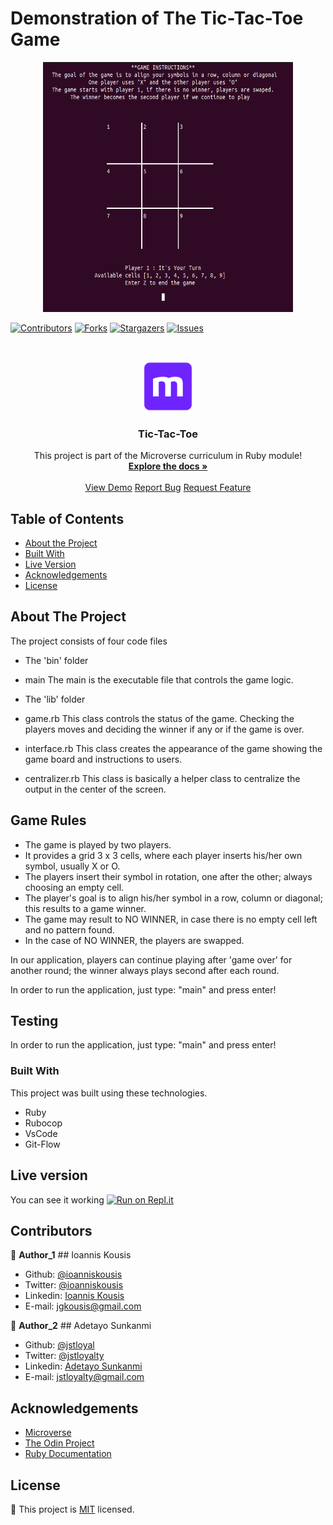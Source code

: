 # Demonstration of The Tic-Tac-Toe Game

<p align="center">
  <img src="images/tic-tac-toe.png" alt="Tic-Tac-Toe_ Game" width="400" height="400">
</p>

<!--
*** Thanks for checking out this README Template. If you have a suggestion that would
*** make this better, please fork the repo and create a pull request or simply open
*** an issue with the tag "enhancement".
*** Thanks again! Now go create something AMAZING! :D
-->

<!-- PROJECT SHIELDS -->
<!--
*** I'm using markdown "reference style" links for readability.
*** Reference links are enclosed in brackets [ ] instead of parentheses ( ).
*** See the bottom of this document for the declaration of the reference variables
*** for contributors-url, forks-url, etc. This is an optional, concise syntax you may use.
*** https://www.markdownguide.org/basic-syntax/#reference-style-links
-->

[![Contributors][contributors-shield]][contributors-url]
[![Forks][forks-shield]][forks-url]
[![Stargazers][stars-shield]][stars-url]
[![Issues][issues-shield]][issues-url]

<!-- PROJECT LOGO -->
<br />
<p align="center">
  <a href="https://github.com/ioanniskousis/tic-tac-toe">
    <img src="images/microverse.png" alt="Microverse Logo" width="80" height="80">
  </a>
  
  <h3 align="center">Tic-Tac-Toe</h3>
  
  <p align="center">
    This project is part of the Microverse curriculum in Ruby module!
    <br />
    <a href="https://github.com/ioanniskousis/tic-tac-toe"><strong>Explore the docs »</strong></a>
    <br />
    <br />
    <a href="https://repl.it/@ioanniskousis/tic-tac-toe">View Demo</a>
    <a href="https://github.com/ioanniskousis/tic-tac-toe/issues">Report Bug</a>
    <a href="https://github.com/ioanniskousis/tic-tac-toe/issues">Request Feature</a>
  </p>
</p>

<!-- TABLE OF CONTENTS -->

## Table of Contents

- [About the Project](#about-the-project)
- [Built With](#built-with)
- [Live Version](#live-version)
- [Acknowledgements](#acknowledgements)
- [License](#license)

<!-- ABOUT THE PROJECT -->

## About The Project

The project consists of four code files

- The 'bin' folder

* main
  The main is the executable file that controls the game logic.

- The 'lib' folder

* game.rb
  This class controls the status of the game. Checking the players moves and deciding the winner if any or if the game is over.

* interface.rb
  This class creates the appearance of the game showing the game board and instructions to users.

* centralizer.rb
  This class is basically a helper class to centralize the output in the center of the screen.

<!-- ABOUT THE PROJECT -->
## Game Rules
* The game is played by two players.  
* It provides a grid 3 x 3 cells, where each player inserts his/her own symbol, usually X or O.  
* The players insert their symbol in rotation, one after the other; always choosing an empty cell.  
* The player's goal is to align his/her symbol in a row, column or diagonal; this results to a game winner.  
* The game may result to NO WINNER, in case there is no empty cell left and no pattern found.  
* In the case of NO WINNER, the players are swapped.  

In our application, players can continue playing after 'game over' for another round; the winner always plays second after each round.  

In order to run the application, just type: "main" and press enter!  

## Testing

In order to run the application, just type: "main" and press enter!

### Built With

This project was built using these technologies.

- Ruby
- Rubocop
- VsCode
- Git-Flow

<!-- LIVE VERSION -->

## Live version

You can see it working [![Run on Repl.it](https://repl.it/badge/github/ioanniskousis/tic-tac-toe)](https://repl.it/@ioanniskousis/tic-tac-toe)

<!-- CONTACT -->

## Contributors

:bust_in_silhouette: **Author_1**
​## Ioannis Kousis

- Github: [@ioanniskousis](https://github.com/ioanniskousis)
- Twitter: [@ioanniskousis](https://twitter.com/ioanniskousis)
- Linkedin: [Ioannis Kousis](https://www.linkedin.com/in/ioannis-kousis-9a5051b4/)
- E-mail: jgkousis@gmail.com

:bust_in_silhouette: **Author_2**
​## Adetayo Sunkanmi

- Github: [@jstloyal](https://github.com/jstloyal)
- Twitter: [@jstloyalty](https://twitter.com/jstloyalty)
- Linkedin: [Adetayo Sunkanmi](https://www.linkedin.com/in/jstloyalty)
- E-mail: jstloyalty@gmail.com

<!-- ACKNOWLEDGEMENTS -->

## Acknowledgements

- [Microverse](https://www.microverse.org/)
- [The Odin Project](https://www.theodinproject.com/)
- [Ruby Documentation](https://www.ruby-lang.org/en/documentation/)

<!-- MARKDOWN LINKS & IMAGES -->
<!-- https://www.markdownguide.org/basic-syntax/#reference-style-links -->

[contributors-shield]: https://img.shields.io/github/contributors/ioanniskousis/tic-tac-toe.svg?style=flat-square
[contributors-url]: https://github.com/ioanniskousis/tic-tac-toe/graphs/contributors
[forks-shield]: https://img.shields.io/github/forks/ioanniskousis/tic-tac-toe.svg?style=flat-square
[forks-url]: https://github.com/ioanniskousis/tic-tac-toe/network/members
[stars-shield]: https://img.shields.io/github/stars/ioanniskousis/tic-tac-toe.svg?style=flat-square
[stars-url]: https://github.com/ioanniskousis/tic-tac-toe/stargazers
[issues-shield]: https://img.shields.io/github/issues/ioanniskousis/tic-tac-toe.svg?style=flat-square
[issues-url]: https://github.com/ioanniskousis/tic-tac-toe/issues

<!-- LICENSE -->

## License

📝
This project is [MIT](https://opensource.org/licenses/MIT) licensed.
